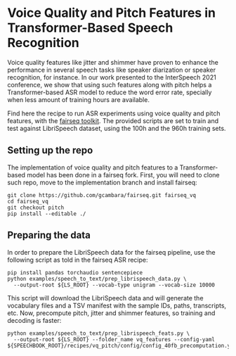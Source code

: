 # Voice Quality and Pitch Features in Transformer-Based Speech Recognition

Voice quality features like jitter and shimmer have proven to enhance the performance in several speech tasks like speaker diarization or speaker recognition, for instance. In our work presented to the InterSpeech 2021 conference, we show that using such features along with pitch helps a Transformer-based ASR model to reduce the word error rate, specially when less amount of training hours are available.

Find here the recipe to run ASR experiments using voice quality and pitch features, with the [fairseq toolkit](https://github.com/pytorch/fairseq). The provided scripts are set to train and test against LibriSpeech dataset, using the 100h and the 960h training sets.

## Setting up the repo

The implementation of voice quality and pitch features to a Transformer-based model has been done in a fairseq fork. First, you will need to clone such repo, move to the implementation branch and install fairseq:

```
git clone https://github.com/gcambara/fairseq.git fairseq_vq
cd fairseq_vq
git checkout pitch
pip install --editable ./
```

## Preparing the data

In order to prepare the LibriSpeech data for the fairseq pipeline, use the following script as told in the fairseq ASR recipe:
```
pip install pandas torchaudio sentencepiece
python examples/speech_to_text/prep_librispeech_data.py \
  --output-root ${LS_ROOT} --vocab-type unigram --vocab-size 10000
``` 
This script will download the LibriSpeech data and will generate the vocabulary files and a TSV manifest with the sample IDs, paths, transcripts, etc. Now, precompute pitch, jitter and shimmer features, so training and decoding is faster:
```
python examples/speech_to_text/prep_librispeech_feats.py \
  --output-root ${LS_ROOT} --folder_name vq_features --config-yaml ${SPEECHBOOK_ROOT}/recipes/vq_pitch/config/config_40fb_precomputation.yaml 
```
